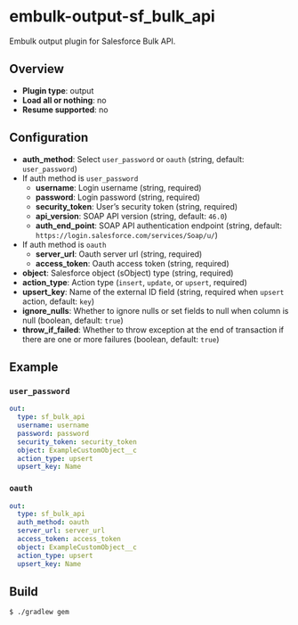 # embulk-output-sf_bulk_api

Embulk output plugin for Salesforce Bulk API.

## Overview

* **Plugin type**: output
* **Load all or nothing**: no
* **Resume supported**: no

## Configuration

- **auth_method**: Select `user_password` or `oauth` (string, default: `user_password`)
- If auth method is `user_password`
  - **username**: Login username (string, required)
  - **password**: Login password (string, required)
  - **security_token**: User’s security token (string, required)
  - **api_version**: SOAP API version (string, default: `46.0`)
  - **auth_end_point**: SOAP API authentication endpoint (string, default: `https://login.salesforce.com/services/Soap/u/`)
- If auth method is `oauth`
  - **server_url**: Oauth server url (string, required)
  - **access_token**: Oauth access token (string, required)
- **object**: Salesforce object (sObject) type (string, required)
- **action_type**: Action type (`insert`, `update`, or `upsert`, required)
- **upsert_key**: Name of the external ID field (string, required when `upsert` action, default: `key`)
- **ignore_nulls**: Whether to ignore nulls or set fields to null when column is null (boolean, default: `true`)
- **throw_if_failed**: Whether to throw exception at the end of transaction if there are one or more failures (boolean, default: `true`)

## Example

### `user_password`
```yaml
out:
  type: sf_bulk_api
  username: username
  password: password
  security_token: security_token
  object: ExampleCustomObject__c
  action_type: upsert
  upsert_key: Name
```

### `oauth`
```yaml
out:
  type: sf_bulk_api
  auth_method: oauth
  server_url: server_url
  access_token: access_token
  object: ExampleCustomObject__c
  action_type: upsert
  upsert_key: Name
```

## Build

```
$ ./gradlew gem
```
